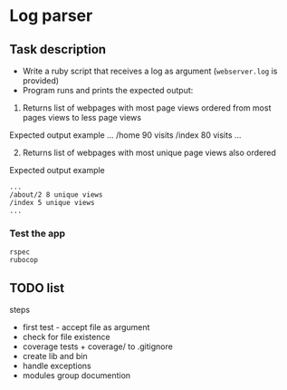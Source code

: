 # Log parser

## Task description

- Write a ruby script that receives a log as argument (```webserver.log``` is provided)
- Program runs and prints the expected output:

1. Returns list of webpages with most page views ordered from most pages views to less page views

Expected output example
    ...
    /home 90 visits
    /index 80 visits
    ...

2. Returns list of webpages with most unique page views also ordered

Expected output example

    ...
    /about/2 8 unique views
    /index 5 unique views
    ...

### Test the app

    rspec
    rubocop

## TODO list

steps

- first test - accept file as argument
- check for file existence
- coverage tests + coverage/ to .gitignore
- create lib and bin
- handle exceptions
- modules group documention

